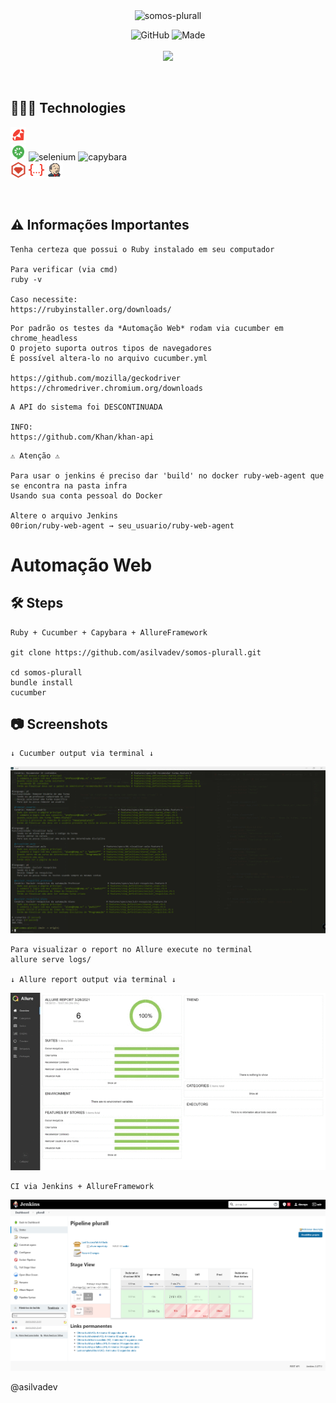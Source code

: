 <div align="center"><img src="https://escolasaojose.files.wordpress.com/2020/05/plurall-download-plurall-logo.png" title="trello" alt="somos-plurall"  />

![GitHub](https://img.shields.io/github/license/asilvadev/QA-automacao-RockLov?style=flat-square)
![Made](https://img.shields.io/badge/Made_with-Coffee-red?logo=coffeescript&style=flat-square)
<br/>
<br/>
<a href="https://www.linkedin.com/in/asilvadev/">
<img src="https://img.shields.io/badge/linkedin-%230077B5.svg?&style=for-the-badge&logo=linkedin&logoColor=white" height="25"/>
</a>

</div>
<br/>

## 👨🏽‍💻 Technologies

<p align="left">
<img src="https://raw.githubusercontent.com/PKief/vscode-material-icon-theme/85ec92b476b9e9ef1d1e18cb42f894b6124cee88/icons/ruby.svg" title="ruby" alt="ruby" width="25" height="25" />
<br/>
<img src="https://raw.githubusercontent.com/PKief/vscode-material-icon-theme/85ec92b476b9e9ef1d1e18cb42f894b6124cee88/icons/cucumber.svg" title="cucumber" alt="cucumber" width="25" height="25" />
<img src="https://avatars.githubusercontent.com/u/983927?s=200&v=4" title="selenium" alt="selenium" width="24" height="24" />
<img src="https://img.stackshare.io/service/2595/capybara.png" title="capybara" alt="capybara" width="24" height="24" />

<br/>

<img src="https://raw.githubusercontent.com/PKief/vscode-material-icon-theme/85ec92b476b9e9ef1d1e18cb42f894b6124cee88/icons/gemfile.svg" title="gemfile" alt="gemfile" width="25" height="25" />
<img src="https://raw.githubusercontent.com/PKief/vscode-material-icon-theme/85ec92b476b9e9ef1d1e18cb42f894b6124cee88/icons/yaml.svg" title="yaml" alt="yaml" width="25" height="25" />
<img src="https://raw.githubusercontent.com/PKief/vscode-material-icon-theme/85ec92b476b9e9ef1d1e18cb42f894b6124cee88/icons/jenkins.svg" title="jenkins" alt="jenkins" width="25" height="25" />
</P>
<br/>

## ⚠️ Informações Importantes

```
Tenha certeza que possui o Ruby instalado em seu computador

Para verificar (via cmd)
ruby -v

Caso necessite:
https://rubyinstaller.org/downloads/
```

```
Por padrão os testes da *Automação Web* rodam via cucumber em chrome_headless
O projeto suporta outros tipos de navegadores
É possível altera-lo no arquivo cucumber.yml

https://github.com/mozilla/geckodriver
https://chromedriver.chromium.org/downloads
```

```
A API do sistema foi DESCONTINUADA

INFO:
https://github.com/Khan/khan-api
```

```
⚠️ Atenção ⚠️

Para usar o jenkins é preciso dar 'build' no docker ruby-web-agent que se encontra na pasta infra
Usando sua conta pessoal do Docker

Altere o arquivo Jenkins
00rion/ruby-web-agent → seu_usuario/ruby-web-agent
```

# Automação Web

## 🛠️ Steps

```
Ruby + Cucumber + Capybara + AllureFramework

git clone https://github.com/asilvadev/somos-plurall.git

cd somos-plurall
bundle install
cucumber
```

## 📷 Screenshots

```
↓ Cucumber output via terminal ↓
```

![cucumber-web](_/plurall.png)

```
Para visualizar o report no Allure execute no terminal
allure serve logs/

↓ Allure report output via terminal ↓
```

![allure-web](_/allure-plurall.gif)

```
CI via Jenkins + AllureFramework
```

![allure-web](_/jenkins-plurall.png)

@asilvadev
